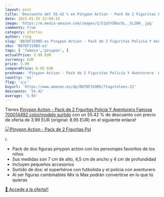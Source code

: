 ```yaml
---
layout: post
title: 'Descuento del 55.42 % en Pinypon Action - Pack de 2 Figuritas Pol'
date: 2021-01-25 22:09:14
image: 'https://m.media-amazon.com/images/I/51pSYSBochL._SL200_.jpg'
comments: true
category: ofertas
author: ring
slug: 'B07DF319B5-es Pinypon Action - Pack de 2 Figuritas Policía Y Aventurero...'
sku: 'B07DF319B5-es'
tags: [ 'famosa','pinypon', ]
actualPrice: 3.99 EUR
currency: EUR
price: 3.99
comparePrice: 8.95 EUR
prodname: 'Pinypon Action - Pack de 2 Figuritas Policía Y Aventurero  Famosa 700014492    color/modelo surtido'
country: 'es'
flag: '🇪🇸'
buyurl: 'https://www.amazon.es/dp/B07DF319B5/?tag=tolees-21'
descuento: '55.42'
average: '5.93'
---
```


Tienes [Pinypon Action - Pack de 2 Figuritas Policía Y Aventurero  Famosa 700014492    color/modelo surtido](https://www.amazon.es/dp/B07DF319B5/?tag=tolees-21) con un 55.42 % de descuento con precio de oferta de 3.99 EUR (original: 8.95 EUR) en el siguiente enlace!

[![Pinypon Action - Pack de 2 Figuritas Pol](https://m.media-amazon.com/images/I/51pSYSBochL._SL200_.jpg)](https://www.amazon.es/dp/B07DF319B5/?tag=tolees-21)

ℹ️:

- Pack de dos figuras pinypon action con los personajes favoritos de los niños
- Sus medidas son 7 cm de alto, 4,5 cm de ancho y 4 cm de profundidad
- Incluyen pequeños accesorios
- Surtido de dos: el superhéroe con futbolista y el policia con aventurero
- Al ser figuras combinables Mix is Max podrán convertirse en lo que tú quieras

[🛒 Accede a la oferta!!](https://www.amazon.es/dp/B07DF319B5/?tag=tolees-21)
